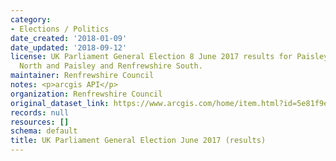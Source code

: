 ```yaml
---
category:
- Elections / Politics
date_created: '2018-01-09'
date_updated: '2018-09-12'
license: UK Parliament General Election 8 June 2017 results for Paisley and Renfrewshire
  North and Paisley and Renfrewshire South.
maintainer: Renfrewshire Council
notes: <p>arcgis API</p>
organization: Renfrewshire Council
original_dataset_link: https://www.arcgis.com/home/item.html?id=5e81f9e2f68843c180ce2d144303f8b1
records: null
resources: []
schema: default
title: UK Parliament General Election June 2017 (results)
---
```

